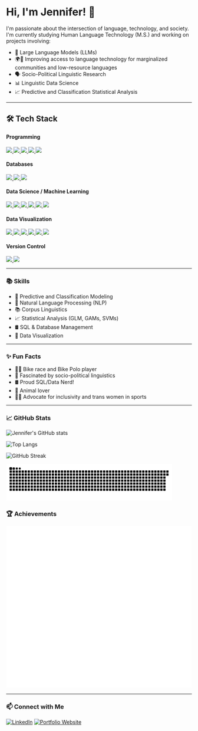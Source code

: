 # Hi, I'm Jennifer! 👋

I'm passionate about the intersection of language, technology, and society.  
I'm currently studying Human Language Technology (M.S.) and working on projects involving:

- 🤖 Large Language Models (LLMs)
- 🌍💬 Improving access to language technology for marginalized communities and low-resource languages
- 🗣️ Socio-Political Linguistic Research
- 📊 Linguistic Data Science
- 📈 Predictive and Classification Statistical Analysis

<hr>

## 🛠️ Tech Stack
#### Programming
<div align="left">
<a href="https://www.python.org/" target="_blank">
  <img src="https://img.shields.io/badge/-Python-000?style=flat&logo=python&logoColor=white" />
</a>
<a href="https://www.r-project.org/" target="_blank">
  <img src="https://img.shields.io/badge/-R-000?style=flat&logo=r&logoColor=white" />
</a>
<a href="https://www.postgresql.org/" target="_blank">
  <img src="https://img.shields.io/badge/-SQL-000?style=flat&logo=postgresql&logoColor=white" />
</a>
<a href="https://developer.mozilla.org/en-US/docs/Web/HTML" target="_blank">
  <img src="https://img.shields.io/badge/-HTML5-000?style=flat&logo=html5&logoColor=white" />
</a>
<a href="https://developer.mozilla.org/en-US/docs/Web/CSS" target="_blank">
  <img src="https://img.shields.io/badge/-CSS3-000?style=flat&logo=css3&logoColor=white" />
</a>
</div>

#### Databases
<div align="left">
<a href="https://www.postgresql.org/" target="_blank">
  <img src="https://img.shields.io/badge/-PostgreSQL-000?style=flat&logo=postgresql&logoColor=white" />
</a>
<a href="https://learn.microsoft.com/en-us/sql/sql-server/" target="_blank">
  <img src="https://img.shields.io/badge/-Microsoft%20SQL%20Server-000?style=flat&logo=microsoftsqlserver&logoColor=white" />
</a>
<a href="https://mariadb.org/" target="_blank">
  <img src="https://img.shields.io/badge/-MariaDB-000?style=flat&logo=mariadb&logoColor=white" />
</a>
</div>

#### Data Science / Machine Learning
<div align="left">
<a href="https://pandas.pydata.org/" target="_blank">
  <img src="https://img.shields.io/badge/-Pandas-000?style=flat&logo=pandas&logoColor=white" />
</a>
<a href="https://numpy.org/" target="_blank">
  <img src="https://img.shields.io/badge/-NumPy-000?style=flat&logo=numpy&logoColor=white" />
</a>
<a href="https://scikit-learn.org/" target="_blank">
  <img src="https://img.shields.io/badge/-Scikit%20Learn-000?style=flat&logo=scikitlearn&logoColor=white" />
</a>
<a href="https://www.tensorflow.org/" target="_blank">
  <img src="https://img.shields.io/badge/-TensorFlow-000?style=flat&logo=tensorflow&logoColor=white" />
</a>
<a href="https://keras.io/" target="_blank">
  <img src="https://img.shields.io/badge/-Keras-000?style=flat&logo=keras&logoColor=white" />
</a>
<a href="https://jupyter.org/" target="_blank">
  <img src="https://img.shields.io/badge/-Jupyter-000?style=flat&logo=jupyter&logoColor=white" />
</a>
</div>

#### Data Visualization
<div align="left">
<a href="https://matplotlib.org/" target="_blank">
  <img src="https://img.shields.io/badge/-Matplotlib-000?style=flat&logo=matplotlib&logoColor=white" />
</a>
<a href="https://seaborn.pydata.org/" target="_blank">
  <img src="https://img.shields.io/badge/-Seaborn-000?style=flat&logo=python&logoColor=white" />
</a>
<a href="https://plotly.com/" target="_blank">
  <img src="https://img.shields.io/badge/-Plotly-000?style=flat&logo=plotly&logoColor=white" />
</a>
<a href="https://looker.com/" target="_blank">
  <img src="https://img.shields.io/badge/-Looker-000?style=flat&logo=looker&logoColor=white" />
</a>
<a href="https://www.tableau.com/" target="_blank">
  <img src="https://img.shields.io/badge/-Tableau-000?style=flat&logo=tableau&logoColor=white" />
</a>
<a href="https://powerbi.microsoft.com/" target="_blank">
  <img src="https://img.shields.io/badge/-Power%20BI-000?style=flat&logo=powerbi&logoColor=white" />
</a>
</div>

#### Version Control
<div align="left">
<a href="https://git-scm.com/" target="_blank">
  <img src="https://img.shields.io/badge/-Git-000?style=flat&logo=git&logoColor=white" />
</a>
<a href="https://github.com/" target="_blank">
  <img src="https://img.shields.io/badge/-GitHub-000?style=flat&logo=github&logoColor=white" />
</a>
</div>

<hr>

### 📚 Skills
- 🔮 Predictive and Classification Modeling
- 🧠 Natural Language Processing (NLP)
- 📚 Corpus Linguistics
- 📈 Statistical Analysis (GLM, GAMs, SVMs)
- 🛢️ SQL & Database Management
- 🎨 Data Visualization

<hr>

### ✨ Fun Facts
- 🚴‍♀️ Bike race and Bike Polo player
- 🧠 Fascinated by socio-political linguistics
- 🛢️ Proud SQL/Data Nerd!
- 🐾 Animal lover
- 🏳️‍⚧️ Advocate for inclusivity and trans women in sports
<hr>

### 📈 GitHub Stats

<div align="left">

<!-- Overall GitHub Stats -->
![Jennifer's GitHub stats](https://github-readme-stats.vercel.app/api?username=rofljen&show_icons=true&theme=cobalt&hide_title=true&hide_border=true)

<!-- Top Languages -->
![Top Langs](https://github-readme-stats.vercel.app/api/top-langs/?username=rofljen&layout=compact&theme=cobalt&hide_border=true)

<!-- GitHub Streak -->
![GitHub Streak](https://github-readme-streak-stats.herokuapp.com/?user=rofljen&theme=cobalt&hide_border=true)

<p align="left">
  <img
    src="https://raw.githubusercontent.com/rofljen/rofljen/output/github-contribution-grid-snake.svg"
    alt="GitHub contribution snake"
    width="450"/>
</p>

</div>

### 🏆 Achievements

![Achievements](https://raw.githubusercontent.com/rofljen/rofljen/output/metrics.plugin.achievements.compact.svg)

<hr>

### 📫 Connect with Me
[![LinkedIn](https://img.shields.io/badge/LinkedIn-Connect-blue?style=flat&logo=linkedin)](https://linkedin.com/in/jhaliewicz)
[![Portfolio Website](https://img.shields.io/badge/Portfolio-Visit-green?style=flat&logo=github)](https://www.jenniferhaliewicz.com)
